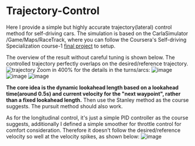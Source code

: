 # Trajectory-Control

Here I provide a simple but highly accurate trajectory(lateral) control method for self-driving cars. The simulation is based on the CarlaSimulator /Game/Maps/RaceTrack, where you can follow the Coursera's Self-driving Specialization course-1 [final project](https://www.coursera.org/learn/intro-self-driving-cars/programming/ac8R5/final-project-self-driving-vehicle-control) to setup.

The overview of the result without careful tuning is shown below. The controlled trajectory perfectly overlaps on the desired/reference trajectory.
![trajectory](https://user-images.githubusercontent.com/29236300/132007771-343b777b-63c6-4c09-a578-3f536f083e05.png)
Zoom in 400% for the details in the turns/arcs:
![image](https://user-images.githubusercontent.com/29236300/132008157-d7218a0d-bf13-4cba-b13d-cc330fdcf79d.png)
![image](https://user-images.githubusercontent.com/29236300/132008277-e987be31-189c-458a-a872-ec3ffa04921c.png)
![image](https://user-images.githubusercontent.com/29236300/132008330-e8cc4138-9756-4725-ae0f-9b125bccd3fb.png)

**The core idea is the dynamic lookahead length based on a lookahead time(around 0.5s) and current velocity for the "next waypoint", rather than a fixed lookahead length.** Then use the Stanley method as the course suggests. The pursuit method should also work.

As for the longitudinal control, it's just a simple PID controller as the course suggests, additionally I defined a simple smoother for throttle control for comfort consideration. Therefore it doesn't follow the desired/reference velocity so well at the velocity spikes, as shown below:
![image](https://user-images.githubusercontent.com/29236300/132008778-e2970d85-2302-44ff-85d6-ca1570257144.png)
